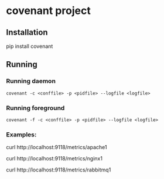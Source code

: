 # covenant project

## Installation

pip install covenant

## Running

### Running daemon

`covenant -c <conffile> -p <pidfile> --logfile <logfile>`

### Running foreground

`covenant -f -c <conffile> -p <pidfile> --logfile <logfile>`

### Examples:

curl http://localhost:9118/metrics/apache1

curl http://localhost:9118/metrics/nginx1

curl http://localhost:9118/metrics/rabbitmq1
